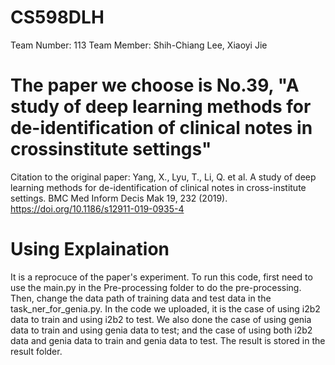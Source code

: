 # CS598DLH
Team Number: 113
Team Member: Shih-Chiang Lee, Xiaoyi Jie
# The paper we choose is No.39, "A study of deep learning methods for de-identification of clinical notes in crossinstitute settings"
Citation to the original paper:
Yang, X., Lyu, T., Li, Q. et al. A study of deep learning methods for de-identification of clinical notes in cross-institute settings. BMC Med Inform Decis Mak 19, 232 (2019). https://doi.org/10.1186/s12911-019-0935-4

# Using Explaination
It is a reprocuce of the paper's experiment.
To run this code, first need to use the main.py in the Pre-processing folder to do the pre-processing. Then, change the data path of training data and test data in the task_ner_for_genia.py. In the code we uploaded, it is the case of using i2b2 data to train and using i2b2 to test. We also done the case of using genia data to train and using genia data to test; and the case of using both i2b2 data and genia data to train and genia data to test. The result is stored in the result folder.

